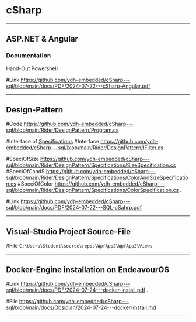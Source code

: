 # cSharp

_______________________________________________

## ASP.NET &  Angular

### Documentation

Hand-Out Powershell

#Link  https://github.com/ydh-embedded/cSharp---sql/blob/main/docs/PDF/2024-07-22---cSharp-Angular.pdf

______________________________________________

## Design-Pattern

#Code https://github.com/ydh-embedded/cSharp---sql/blob/main/Rider/DesignPattern/Program.cs

#Interface of [Specifications](https://github.com/ydh-embedded/cSharp---sql/blob/main/Rider/DesignPattern/ISpecification.cs) 
#Interface https://github.com/ydh-embedded/cSharp---sql/blob/main/Rider/DesignPattern/IFilter.cs

#SpeciOfSize https://github.com/ydh-embedded/cSharp---sql/blob/main/Rider/DesignPattern/Specifications/SizeSpecification.cs
#SpeciOfCandS https://github.com/ydh-embedded/cSharp---sql/blob/main/Rider/DesignPattern/Specifications/ColorAndSizeSpecification.cs
#SpeciOfColor https://github.com/ydh-embedded/cSharp---sql/blob/main/Rider/DesignPattern/Specifications/ColorSpecification.cs
.

#Link https://github.com/ydh-embedded/cSharp---sql/blob/main/docs/PDF/2024-07-22---SQL-cSahrp.pdf

_______________________________________________


## Visual-Studio Project Source-File

#File `C:\Users\Student\source\repos\WpfApp2\WpfApp2\Views`



_______________________________________________

## Docker-Engine installation on EndeavourOS

#Link https://github.com/ydh-embedded/cSharp---sql/blob/main/docs/PDF/2024-07-24---docker-install.pdf
.

#File https://github.com/ydh-embedded/cSharp---sql/blob/main/docs/Obsidian/2024-07-24---docker-install.md


_______________________________________________

